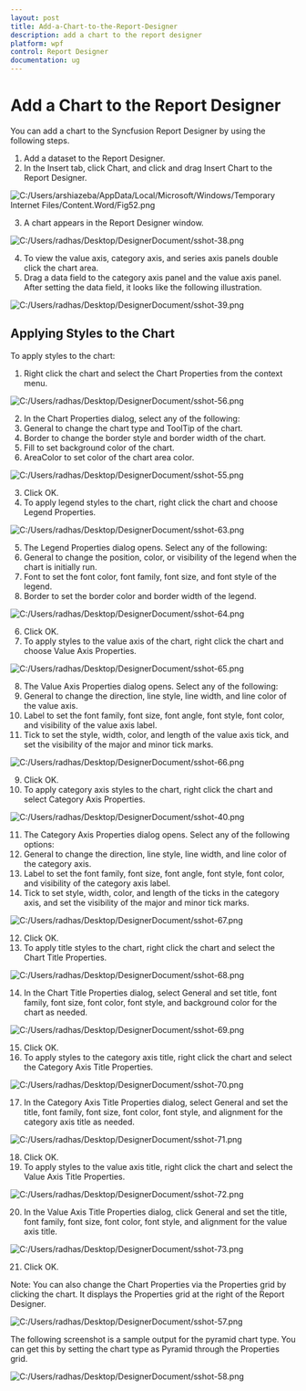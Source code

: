 ```yaml
---
layout: post
title: Add-a-Chart-to-the-Report-Designer
description: add a chart to the report designer
platform: wpf
control: Report Designer
documentation: ug
---
```


# Add a Chart to the Report Designer

You can add a chart to the Syncfusion Report Designer by using the following steps.

1. Add a dataset to the Report Designer.
2. In the Insert tab, click Chart, and click and drag Insert Chart to the Report Designer.



![C:/Users/arshiazeba/AppData/Local/Microsoft/Windows/Temporary Internet Files/Content.Word/Fig52.png](Add-a-Chart-to-the-Report-Designer_images/Add-a-Chart-to-the-Report-Designer_img1.png)



3. A chart appears in the Report Designer window.



![C:/Users/radhas/Desktop/DesignerDocument/sshot-38.png](Add-a-Chart-to-the-Report-Designer_images/Add-a-Chart-to-the-Report-Designer_img2.png)



4. To view the value axis, category axis, and series axis panels double click the chart area.
5. Drag a data field to the category axis panel and the value axis panel. After setting the data field, it looks like the following illustration.



![C:/Users/radhas/Desktop/DesignerDocument/sshot-39.png](Add-a-Chart-to-the-Report-Designer_images/Add-a-Chart-to-the-Report-Designer_img3.png)



## Applying Styles to the Chart

To apply styles to the chart:

1. Right click the chart and select the Chart Properties from the context menu.





![C:/Users/radhas/Desktop/DesignerDocument/sshot-56.png](Add-a-Chart-to-the-Report-Designer_images/Add-a-Chart-to-the-Report-Designer_img4.png)



2. In the Chart Properties dialog, select any of the following:
1. General to change the chart type and ToolTip of the chart.
2. Border to change the border style and border width of the chart.
3. Fill to set background color of the chart.
4. AreaColor to set color of the chart area color.



![C:/Users/radhas/Desktop/DesignerDocument/sshot-55.png](Add-a-Chart-to-the-Report-Designer_images/Add-a-Chart-to-the-Report-Designer_img5.png)



3. Click OK.
4. To apply legend styles to the chart, right click the chart and choose Legend Properties.



![C:/Users/radhas/Desktop/DesignerDocument/sshot-63.png](Add-a-Chart-to-the-Report-Designer_images/Add-a-Chart-to-the-Report-Designer_img6.png)



5. The Legend Properties dialog opens. Select any of the following:
1. General to change the position, color, or visibility of the legend when the chart is initially run.
2. Font to set the font color, font family, font size, and font style of the legend.
3. Border to set the border color and border width of the legend.



![C:/Users/radhas/Desktop/DesignerDocument/sshot-64.png](Add-a-Chart-to-the-Report-Designer_images/Add-a-Chart-to-the-Report-Designer_img7.png)



6. Click OK.
7. To apply styles to the value axis of the chart, right click the chart and choose Value Axis Properties.

![C:/Users/radhas/Desktop/DesignerDocument/sshot-65.png](Add-a-Chart-to-the-Report-Designer_images/Add-a-Chart-to-the-Report-Designer_img8.png)



8. The Value Axis Properties dialog opens. Select any of the following:
1. General to change the direction, line style, line width, and line color of the value axis.
2. Label to set the font family, font size, font angle, font style, font color, and visibility of the value axis label.
3. Tick to set the style, width, color, and length of the value axis tick, and set the visibility of the major and minor tick marks.



![C:/Users/radhas/Desktop/DesignerDocument/sshot-66.png](Add-a-Chart-to-the-Report-Designer_images/Add-a-Chart-to-the-Report-Designer_img9.png)



9. Click OK.
10. To apply category axis styles to the chart, right click the chart and select Category Axis Properties.

![C:/Users/radhas/Desktop/DesignerDocument/sshot-40.png](Add-a-Chart-to-the-Report-Designer_images/Add-a-Chart-to-the-Report-Designer_img10.png)



11. The Category Axis Properties dialog opens. Select any of the following options:
1. General to change the direction, line style, line width, and line color of the category axis.
2. Label to set the font family, font size, font angle, font style, font color, and visibility of the category axis label.
3. Tick to set style, width, color, and length of the ticks in the category axis, and set the visibility of the major and minor tick marks.



![C:/Users/radhas/Desktop/DesignerDocument/sshot-67.png](Add-a-Chart-to-the-Report-Designer_images/Add-a-Chart-to-the-Report-Designer_img11.png)



12. Click OK.
13. To apply title styles to the chart, right click the chart and select the Chart Title Properties.



![C:/Users/radhas/Desktop/DesignerDocument/sshot-68.png](Add-a-Chart-to-the-Report-Designer_images/Add-a-Chart-to-the-Report-Designer_img12.png)



14. In the Chart Title Properties dialog, select General and set title, font family, font size, font color, font style, and background color for the chart as needed.



![C:/Users/radhas/Desktop/DesignerDocument/sshot-69.png](Add-a-Chart-to-the-Report-Designer_images/Add-a-Chart-to-the-Report-Designer_img13.png)



15. Click OK.
16. To apply styles to the category axis title, right click the chart and select the Category Axis Title Properties.





![C:/Users/radhas/Desktop/DesignerDocument/sshot-70.png](Add-a-Chart-to-the-Report-Designer_images/Add-a-Chart-to-the-Report-Designer_img14.png)



17. In the Category Axis Title Properties dialog, select General and set the title, font family, font size, font color, font style, and alignment for the category axis title as needed.



![C:/Users/radhas/Desktop/DesignerDocument/sshot-71.png](Add-a-Chart-to-the-Report-Designer_images/Add-a-Chart-to-the-Report-Designer_img15.png)



18. Click OK.
19. To apply styles to the value axis title, right click the chart and select the Value Axis Title Properties.



![C:/Users/radhas/Desktop/DesignerDocument/sshot-72.png](Add-a-Chart-to-the-Report-Designer_images/Add-a-Chart-to-the-Report-Designer_img16.png)



20. In the Value Axis Title Properties dialog, click General and set the title, font family, font size, font color, font style, and alignment for the value axis title.



![C:/Users/radhas/Desktop/DesignerDocument/sshot-73.png](Add-a-Chart-to-the-Report-Designer_images/Add-a-Chart-to-the-Report-Designer_img17.png)



21. Click OK.
 
Note: You can also change the Chart Properties via the Properties grid by clicking the chart. It displays the Properties grid at the right of the Report Designer.



![C:/Users/radhas/Desktop/DesignerDocument/sshot-57.png](Add-a-Chart-to-the-Report-Designer_images/Add-a-Chart-to-the-Report-Designer_img18.png)



The following screenshot is a sample output for the pyramid chart type. You can get this by setting the chart type as Pyramid through the Properties grid.



![C:/Users/radhas/Desktop/DesignerDocument/sshot-58.png](Add-a-Chart-to-the-Report-Designer_images/Add-a-Chart-to-the-Report-Designer_img19.png)



